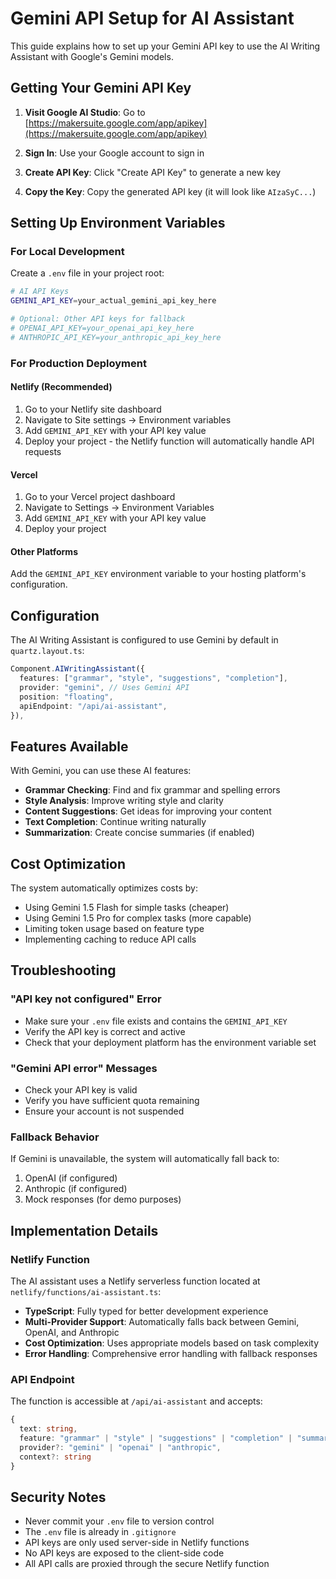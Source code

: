 # Gemini API Setup for AI Assistant

This guide explains how to set up your Gemini API key to use the AI Writing Assistant with Google's Gemini models.

## Getting Your Gemini API Key

1. **Visit Google AI Studio**: Go to [https://makersuite.google.com/app/apikey](https://makersuite.google.com/app/apikey)

2. **Sign In**: Use your Google account to sign in

3. **Create API Key**: Click "Create API Key" to generate a new key

4. **Copy the Key**: Copy the generated API key (it will look like `AIzaSyC...`)

## Setting Up Environment Variables

### For Local Development

Create a `.env` file in your project root:

```bash
# AI API Keys
GEMINI_API_KEY=your_actual_gemini_api_key_here

# Optional: Other API keys for fallback
# OPENAI_API_KEY=your_openai_api_key_here
# ANTHROPIC_API_KEY=your_anthropic_api_key_here
```

### For Production Deployment

#### Netlify (Recommended)

1. Go to your Netlify site dashboard
2. Navigate to Site settings → Environment variables
3. Add `GEMINI_API_KEY` with your API key value
4. Deploy your project - the Netlify function will automatically handle API requests

#### Vercel

1. Go to your Vercel project dashboard
2. Navigate to Settings → Environment Variables
3. Add `GEMINI_API_KEY` with your API key value
4. Deploy your project

#### Other Platforms

Add the `GEMINI_API_KEY` environment variable to your hosting platform's configuration.

## Configuration

The AI Writing Assistant is configured to use Gemini by default in `quartz.layout.ts`:

```typescript
Component.AIWritingAssistant({
  features: ["grammar", "style", "suggestions", "completion"],
  provider: "gemini", // Uses Gemini API
  position: "floating",
  apiEndpoint: "/api/ai-assistant",
}),
```

## Features Available

With Gemini, you can use these AI features:

- **Grammar Checking**: Find and fix grammar and spelling errors
- **Style Analysis**: Improve writing style and clarity
- **Content Suggestions**: Get ideas for improving your content
- **Text Completion**: Continue writing naturally
- **Summarization**: Create concise summaries (if enabled)

## Cost Optimization

The system automatically optimizes costs by:

- Using Gemini 1.5 Flash for simple tasks (cheaper)
- Using Gemini 1.5 Pro for complex tasks (more capable)
- Limiting token usage based on feature type
- Implementing caching to reduce API calls

## Troubleshooting

### "API key not configured" Error

- Make sure your `.env` file exists and contains the `GEMINI_API_KEY`
- Verify the API key is correct and active
- Check that your deployment platform has the environment variable set

### "Gemini API error" Messages

- Check your API key is valid
- Verify you have sufficient quota remaining
- Ensure your account is not suspended

### Fallback Behavior

If Gemini is unavailable, the system will automatically fall back to:

1. OpenAI (if configured)
2. Anthropic (if configured)
3. Mock responses (for demo purposes)

## Implementation Details

### Netlify Function

The AI assistant uses a Netlify serverless function located at `netlify/functions/ai-assistant.ts`:

- **TypeScript**: Fully typed for better development experience
- **Multi-Provider Support**: Automatically falls back between Gemini, OpenAI, and Anthropic
- **Cost Optimization**: Uses appropriate models based on task complexity
- **Error Handling**: Comprehensive error handling with fallback responses

### API Endpoint

The function is accessible at `/api/ai-assistant` and accepts:

```typescript
{
  text: string,
  feature: "grammar" | "style" | "suggestions" | "completion" | "summarize",
  provider?: "gemini" | "openai" | "anthropic",
  context?: string
}
```

## Security Notes

- Never commit your `.env` file to version control
- The `.env` file is already in `.gitignore`
- API keys are only used server-side in Netlify functions
- No API keys are exposed to the client-side code
- All API calls are proxied through the secure Netlify function
